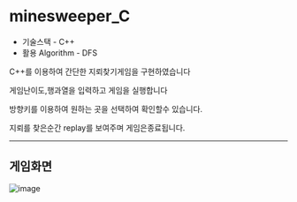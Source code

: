 # minesweeper_C 
- 기술스택 - C++
- 활용 Algorithm - DFS


C++를 이용하여 간단한 지뢰찾기게임을 구현하였습니다



게임난이도,행과열을 입력하고 게임을 실행합니다



방향키를 이용하여 원하는 곳을 선택하여 확인할수 있습니다.



지뢰를 찾은순간 replay를 보여주며 게임은종료됩니다.



---
## 게임화면
![image](https://user-images.githubusercontent.com/78923992/156124256-3f74f116-829a-4b94-9537-f1e3df80bcd6.png)
